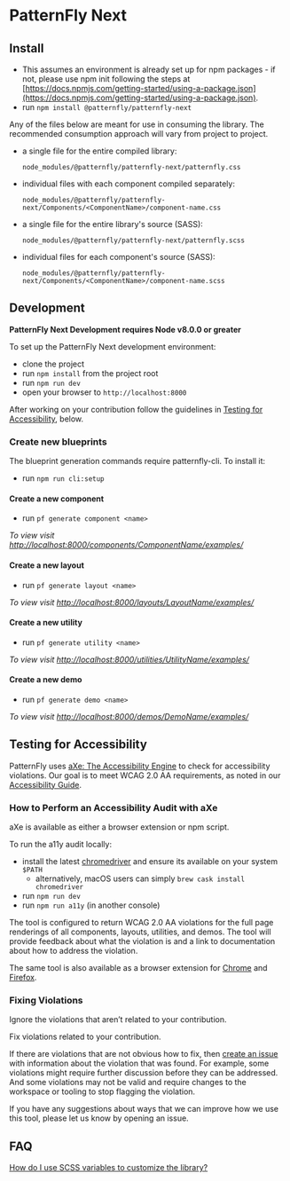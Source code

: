 # PatternFly Next

## Install

- This assumes an environment is already set up for npm packages - if not, please use npm init following the steps at [https://docs.npmjs.com/getting-started/using-a-package.json](https://docs.npmjs.com/getting-started/using-a-package.json).
- run `npm install @patternfly/patternfly-next`

Any of the files below are meant for use in consuming the library. The recommended consumption approach will vary from project to project.

- a single file for the entire compiled library:

  `node_modules/@patternfly/patternfly-next/patternfly.css`

- individual files with each component compiled separately:

  `node_modules/@patternfly/patternfly-next/Components/<ComponentName>/component-name.css`

- a single file for the entire library's source (SASS):

  `node_modules/@patternfly/patternfly-next/patternfly.scss`

- individual files for each component's source (SASS):

  `node_modules/@patternfly/patternfly-next/Components/<ComponentName>/component-name.scss`

## Development

**PatternFly Next Development requires Node v8.0.0 or greater**

To set up the PatternFly Next development environment:

- clone the project
- run `npm install` from the project root
- run `npm run dev`
- open your browser to `http://localhost:8000`

After working on your contribution follow the guidelines in [Testing for Accessibility](#testing-for-accessibility), below.

### Create new blueprints

The blueprint generation commands require patternfly-cli. To install it:

- run `npm run cli:setup`

#### Create a new component

- run `pf generate component <name>`

*To view visit <http://localhost:8000/components/ComponentName/examples/>*

#### Create a new layout

- run `pf generate layout <name>`

*To view visit <http://localhost:8000/layouts/LayoutName/examples/>*

#### Create a new utility

- run `pf generate utility <name>`

*To view visit <http://localhost:8000/utilities/UtilityName/examples/>*

#### Create a new demo

- run `pf generate demo <name>`

*To view visit <http://localhost:8000/demos/DemoName/examples/>*

## Testing for Accessibility

PatternFly uses [aXe: The Accessibility Engine](https://www.deque.com/axe/) to check for accessibility violations. Our goal is to meet WCAG 2.0 AA requirements, as noted in our [Accessibility Guide](https://pf-next.com/accessibility-guide).

### How to Perform an Accessibility Audit with aXe
aXe is available as either a browser extension or npm script.

To run the a11y audit locally:
- install the latest [chromedriver](http://chromedriver.chromium.org/downloads) and ensure its available on your system `$PATH`
  - alternatively, macOS users can simply `brew cask install chromedriver`
- run `npm run dev`
- run `npm run a11y` (in another console)

The tool is configured to return WCAG 2.0 AA violations for the full page renderings of all components, layouts, utilities, and demos. The tool will provide feedback about what the violation is and a link to documentation about how to address the violation.

The same tool is also available as a browser extension for [Chrome](https://chrome.google.com/webstore/detail/axe/lhdoppojpmngadmnindnejefpokejbdd) and [Firefox](https://addons.mozilla.org/en-US/firefox/addon/axe-devtools/).

### Fixing Violations

Ignore the violations that aren’t related to your contribution.

Fix violations related to your contribution.

If there are violations that are not obvious how to fix, then [create an issue](https://github.com/patternfly/patternfly-next/issues/new) with information about the violation that was found. For example, some violations might require further discussion before they can be addressed. And some violations may not be valid and require changes to the workspace or tooling to stop flagging the violation.

If you have any suggestions about ways that we can improve how we use this tool, please let us know by opening an issue.

## FAQ

[How do I use SCSS variables to customize
the library?](https://pf-next.com/guidelines#variables)
